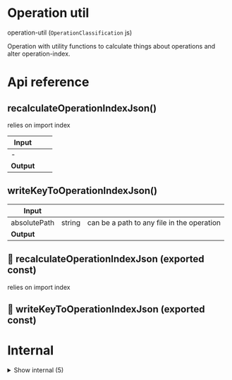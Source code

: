 # Operation util

operation-util (`OperationClassification` js)

Operation with utility functions to calculate things about operations and alter operation-index.




# Api reference

## recalculateOperationIndexJson()

relies on import index


| Input      |    |    |
| ---------- | -- | -- |
| - | | |
| **Output** |    |    |



## writeKeyToOperationIndexJson()

| Input      |    |    |
| ---------- | -- | -- |
| absolutePath | string | can be a path to any file in the operation |
| **Output** |    |    |



## 📄 recalculateOperationIndexJson (exported const)

relies on import index


## 📄 writeKeyToOperationIndexJson (exported const)

# Internal

<details><summary>Show internal (5)</summary>
    
  # getDependenciesSummary()




| Input      |    |    |
| ---------- | -- | -- |
| operationName | string |  |
| **Output** |    |    |



## getOperationMetaData()

gets a whole bunch of metadata about an operation, mainly filepath related, but it also reads the operation index json file


| Input      |    |    |
| ---------- | -- | -- |
| operationBasePath | string | any path in an operation |
| **Output** |    |    |



## 🔹 OperationMetaData

Properties: 

 | Name | Type | Description |
|---|---|---|
| operationBasePath  | string |  |
| operationIndex (optional) | object |  |
| operationName  | string |  |
| srcPath  | string |  |
| operationFolderName  | string |  |
| relativeOperationLocationPath  | string |  |



## 📄 getDependenciesSummary (exported const)

## 📄 getOperationMetaData (exported const)

gets a whole bunch of metadata about an operation, mainly filepath related, but it also reads the operation index json file
  </details>

